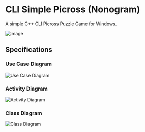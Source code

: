 # CLI Simple Picross (Nonogram)
A simple C++ CLI Picross Puzzle Game for Windows.

![image](https://github.com/reruo321/CLI-Simple-Picross/assets/48712088/d100e2fe-132a-425c-b334-2b8a75470bbc)

## Specifications
### Use Case Diagram
![Use Case Diagram](https://github.com/reruo321/CLI-Simple-Picross/assets/48712088/1a98aba8-222e-45ff-b915-2f28c36a56e4)
### Activity Diagram
![Activity Diagram](https://github.com/reruo321/CLI-Simple-Picross/assets/48712088/14da238f-96cb-4456-aa38-214df7cfbf42)
### Class Diagram
![Class Diagram](https://github.com/reruo321/CLI-Simple-Picross/assets/48712088/c22c7409-317a-4f1c-bc45-b3545207923d)

